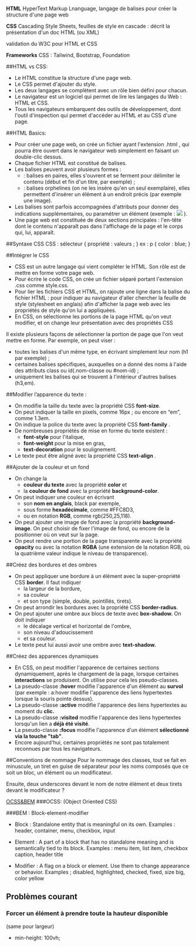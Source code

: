 **HTML** HyperText Markup Lnanguage, langage de balises pour créer la structure d'une page web

**CSS** Cascading Style Sheets, feuilles de style en cascade : décrit la présentation d'un doc HTML (ou XML)

validation du W3C pour HTML et CSS 

**Frameworks** CSS : Tailwind, Bootstrap, Foundation

##HTML vs CSS: 
* Le HTML constitue la structure d'une page web.
* Le CSS permet d'ajouter du style.
* Les deux langages se complètent avec un rôle bien défini pour chacun.
* Le navigateur est un logiciel qui permet de lire les langages du Web : HTML et CSS.
* Tous les navigateurs embarquent des outils de développement, dont l'outil d'inspection qui permet d'accéder au HTML et au CSS d'une page.

##HTML Basics:
* Pour créer une page web, on crée un fichier ayant l'extension  .html  , qui pourra être ouvert dans le navigateur web simplement en faisant un double-clic dessus.
* Chaque fichier HTML est constitué de balises.
* Les balises peuvent avoir plusieurs formes :
	* <balise> </balise>  : balises en paires, elles s'ouvrent et se ferment pour délimiter le contenu (début et fin d'un titre, par exemple) ;
	* <balise>  : balises orphelines (on ne les insère qu'en un seul exemplaire), elles permettent d'insérer un élément à un endroit précis (par exemple une image).
* Les balises sont parfois accompagnées d'attributs pour donner des indications supplémentaires, ou paramétrer un élément (exemple :  <img src="photo.jpg">  ).
* Une page web est constituée de deux sections principales : l'en-tête<head> </head>  dont le contenu n'apparaît pas dans l'affichage de la page et le corps <body> </body>  qui, lui, apparaît.


##Syntaxe CSS
CSS : sélecteur {
		propriété : valeurs ;
		}
ex : p {
		color : blue;
	}

##Intégrer le CSS
* CSS est un autre langage qui vient compléter le HTML. Son rôle est de mettre en forme votre page web.
* Pour écrire le code CSS, on crée un fichier séparé portant l'extension .css  comme style.css.
* Pour lier les fichiers CSS et HTML, on rajoute une ligne dans la balise <head> </head> du fichier HTML :  <link href="style.css" rel="stylesheet"> pour indiquer au navigateur d'aller chercher la feuille de style (stylesheet en anglais) afin d'afficher la page web avec les propriétés de style qu'on lui a appliquées.
* En CSS, on sélectionne les portions de la page HTML qu'on veut modifier, et on change leur présentation avec des propriétés CSS



Il existe plusieurs façons de sélectionner la portion de page que l'on veut mettre en forme. Par exemple, on peut viser :
 * toutes les balises d'un même type, en écrivant simplement leur nom (h1 par exemple) ;
* certaines balises spécifiques, auxquelles on a donné des noms à l'aide des attributs class ou id(.nom-classe ou #nom-id) ;
* uniquement les balises qui se trouvent à l'intérieur d'autres balises (h3,em).


##Modifier l’apparence du texte : 
* On modifie la taille du texte avec la propriété CSS **font-size**.
* On peut indiquer la taille en pixels, comme 16px ; ou encore en “em”, comme 1.3em.
* On indique la police du texte avec la propriété CSS  **font-family** . 
* De nombreuses propriétés de mise en forme du texte existent : 
	* **font-style** pour l'italique, 
	* **font-weight** pour la mise en gras, 
	* **text-decoration** pour le soulignement.
* Le texte peut être aligné avec la propriété CSS **text-align**  .

##Ajouter de la couleur et un fond

* On change la 
	* **couleur du texte** avec la propriété  **color**  et 
	* la **couleur de fond** avec la propriété **background-color**.
* On peut indiquer une couleur en écrivant 
	* son **nom en anglais**, black  par exemple, 
	* sous forme **hexadécimale**, comme  #FFC8D3, 
	* ou en notation **RGB**, comme  rgb(250,25,118).
* On peut ajouter une image de fond avec la propriété  **background-image**. On peut choisir de fixer l'image de fond, ou encore de la positionner où on veut sur la page.
* On peut rendre une portion de la page transparente avec la propriété  **opacity**  ou avec la notation  **RGBA** (une extension de la notation RGB, où la quatrième valeur indique le niveau de transparence).

##Créez des bordures et des ombres
* On peut appliquer une bordure à un élément avec la super-propriété CSS  **border**. Il faut indiquer 
	* la largeur de la bordure, 
	* sa couleur 
	* et son type (simple, double, pointillés, tirets).
* On peut arrondir les bordures avec la propriété CSS  **border-radius**.
* On peut ajouter une ombre aux blocs de texte avec  **box-shadow.** On doit indiquer 
	* le décalage vertical et horizontal de l'ombre, 
	* son niveau d'adoucissement 
	* et sa couleur.
* Le texte peut lui aussi avoir une ombre avec  **text-shadow.**

##Créez des apparences dynamiques
* En CSS, on peut modifier l'apparence de certaines sections dynamiquement, après le chargement de la page, lorsque certaines **interactions** se produisent. On utilise pour cela les pseudo-classes.
* La pseudo-classe  **:hover**   modifie l'apparence d'un élément au **survol** (par exemple : a:hover  modifie l'apparence des liens hypertextes lorsque la souris pointe dessus).
* La pseudo-classe  **:active**  modifie l'apparence des liens hypertextes au moment du **clic.**
* La pseudo-classe **:visited** modifie l'apparence des liens hypertextes lorsqu'un lien a **déjà été visité**.
* La pseudo-classe  **:focus**  modifie l'apparence d'un élément **sélectionné via la touche "tab"**.
* Encore aujourd'hui, certaines propriétés ne sont pas totalement reconnues par tous les navigateurs.


##Conventions de nommage
Pour le nommage des classes, tout se fait en minuscule, un tiret en guise de séparateur pour les noms composés que ce soit un bloc, un élément ou un modificateur.

Ensuite, deux underscores devant le nom de notre élément et deux tirets devant le modificateur ?

[OCSS&BEM](https://www.alsacreations.com/article/lire/1641-Bonnes-pratiques-en-CSS--BEM-et-OOCSS.html)
###OCSS:  (Object Oriented CSS)

###BEM : Block-element-modifier

* Block : Standalone entity that is meaningful on its own.
Examples : header, container, menu, checkbox, input

* Element : A part of a block that has no standalone meaning and is semantically tied to its block.
Examples : menu item, list item, checkbox caption, header title

* Modifier : A flag on a block or element. Use them to change appearance or behavior.
Examples ; disabled, highlighted, checked, fixed, size big, color yellow


## Problèmes courant
### Forcer un élément à prendre toute la hauteur disponible
 (same pour largeur)
-  min-height: 100vh; 

